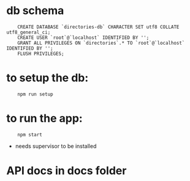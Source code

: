 # db schema
```
    CREATE DATABASE `directories-db` CHARACTER SET utf8 COLLATE utf8_general_ci;
    CREATE USER `root`@`localhost` IDENTIFIED BY '';
    GRANT ALL PRIVILEGES ON `directories`.* TO `root`@`localhost` IDENTIFIED BY '';
    FLUSH PRIVILEGES;
```

# to setup the db:
````
    npm run setup
````

# to run the app:
````
    npm start
````

* needs supervisor to be installed

# API docs in docs folder